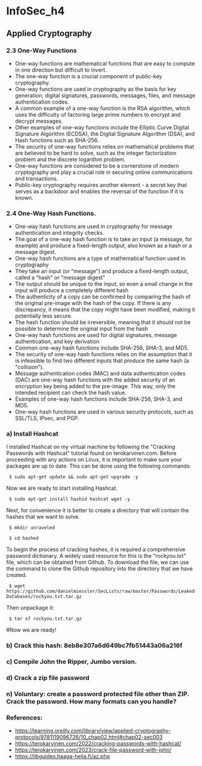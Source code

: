 # InfoSec_h4
## Applied Cryptography
### 2.3 One-Way Functions
 
* One-way functions are mathematical functions that are easy to compute in one direction but difficult to invert.
* The one-way function is a crucial component of public-key cryptography.
* One-way functions are used in cryptography as the basis for key generation, digital signatures, passwords, messages, files, and message authentication codes. 
* A common example of a one-way function is the RSA algorithm, which uses the difficulty of factoring large prime numbers to encrypt and decrypt messages.
* Other examples of one-way functions include the Elliptic Curve Digital Signature Algorithm (ECDSA), the Digital Signature Algorithm (DSA), and Hash functions such as SHA-256.
* The security of one-way functions relies on mathematical problems that are believed to be hard to solve, such as the integer factorization problem and the discrete logarithm problem.
* One-way functions are considered to be a cornerstone of modern cryptography and play a crucial role in securing online communications and transactions.
* Public-key cryptography requires another element - a secret key that serves as a backdoor and enables the reversal of the function if it is known.
 
 
### 2.4 One-Way Hash Functions.
 
* One-way hash functions are used in cryptography for message authentication and integrity checks.
* The goal of a one-way hash function is to take an input (a message, for example) and produce a fixed-length output, also known as a hash or a message digest.
* One-way hash functions are a type of mathematical function used in cryptography
* They take an input (or "message") and produce a fixed-length output, called a "hash" or "message digest"
* The output should be unique to the input, so even a small change in the input will produce a completely different hash
* The authenticity of a copy can be confirmed by comparing the hash of the original pre-image with the hash of the copy. If there is any discrepancy, it means that the copy might have been modified, making it potentially less secure.
* The hash function should be irreversible, meaning that it should not be possible to determine the original input from the hash
* One-way hash functions are used for digital signatures, message authentication, and key derivation
* Common one-way hash functions include SHA-256, SHA-3, and MD5.
* The security of one-way hash functions relies on the assumption that it is infeasible to find two different inputs that produce the same hash (a "collision").
* Message authentication codes (MAC) and data authentication codes (DAC) are one-way hash functions with the added security of an encryption key being added to the pre-image. This way, only the intended recipient can check the hash value.
* Examples of one-way hash functions include SHA-256, SHA-3, and MD5.
* One-way hash functions are used in various security protocols, such as SSL/TLS, IPsec, and PGP.
 
 
### a) Install Hashcat
 
I installed Hashcat on my virtual machine by following the "Cracking Passwords with Hashcat" tutorial found on terokarvinen.com. Before proceeding with any actions on Linux, it is important to make sure your packages are up to date. This can be done using the following commands:
 
     $ sudo apt-get update && sudo apt-get upgrade -y
     
Now we are ready to start installing Hashcat. 

     $ sudo apt-get install hashid hashcat wget -y
     
Next, for convenience it is better to create a directory that will contain the hashes that we want to solve.

     $ mkdir unraveled 
     
     $ cd hashed
     
To begin the process of cracking hashes, it is required a comprehensive password dictionary. A widely used resource for this is the "rockyou.txt" file, which can be obtained from Github. To download the file, we can use the command to clone the Github repository into the directory that we have created.

     $ wget https://github.com/danielmiessler/SecLists/raw/master/Passwords/Leaked-Databases/rockyou.txt.tar.gz
     
Then unpackage it: 

     $ tar xf rockyou.txt.tar.gz
     
#Now we are ready!

 
### b) Crack this hash: 8eb8e307a6d649bc7fb51443a06a216f
 
 
 
 
### c) Compile John the Ripper, Jumbo version.
 
 
 
 
### d) Crack a zip file password
 
 
 
 
### n) Voluntary: create a password protected file other than ZIP. Crack the password. How many formats can you handle?
 
 
 
 
 
### References:
* https://learning.oreilly.com/library/view/applied-cryptography-protocols/9781119096726/10_chap02.html#chap02-sec003
* https://terokarvinen.com/2022/cracking-passwords-with-hashcat/
* https://terokarvinen.com/2023/crack-file-password-with-john/
* https://libguides.haaga-helia.fi/az.php

